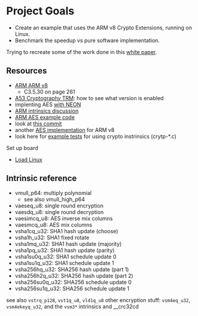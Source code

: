 Project Goals
==============

 - Create an example that uses the ARM v8 Crypto Extensions, running on Linux.
 - Benchmark the speedup vs pure software implementation.

Trying to recreate some of the work done in this [white paper](https://www.xilinx.com/support/documentation/white_papers/wp512-accel-crypto.pdf).


Resources
------------

- [ARM ARM v8](https://static.docs.arm.com/ddi0487/fa/DDI0487F_a_armv8_arm.pdf)
  - C3.5.30 on page 261
- [A53 Cryptography TRM](https://static.docs.arm.com/ddi0501/f/DDI0501F_cortex_a53_cryptography_trm.pdf): how to see what version is enabled
- implenting AES [with NEON](https://www.linaro.org/blog/accelerated-aes-for-the-arm64-linux-kernel/)
- [ARM intrinsics discussion](https://stackoverflow.com/questions/38919663/intel-arm-intrinsics-equivalence?rq=1)
- [ARM AES example code](https://stackoverflow.com/questions/45528569/does-arm-and-intel-intrinsics-use-the-same-subkey-schedule-for-aes)
- look at [this commit](https://github.com/noloader/cryptopp/commit/701ec3aa1f45a754)
- another [AES implementation](https://github.com/noloader/AES-Intrinsics/blob/master/aes-arm.c) for ARM v8
- look here for [example tests](https://chromium.googlesource.com/native_client/nacl-gcc/+/b155e41c4984c3a7716829251226a41091072c4a/gcc/testsuite/gcc.target/arm) for using crypto instrinsics (crytp-*.c)


Set up board
- [Load Linux](https://www.96boards.org/documentation/consumer/ultra96/ultra96-v2/getting-started/)


Intrinsic reference
--------------------
- vmull_p64: multiply polynomial
  - see also vmull_high_p64
- vaeseq_u8: single round encryption
- vaesdq_u8: single round decryption
- vaesimcq_u8: AES inverse mix columns
- vaesmcq_u8: AES mix columns
- vsha1cq_u32: SHA1 hash update (choose)
- vsha1h_u32: SHA1 fixed rotate
- vsha1mq_u32: SHA1 hash update (majority)
- vsha1pq_u32: SHA1 hash update (parity)
- vsha1su0q_u32: SHA1 schedule update 0
- vsha1su1q_u32: SHA1 schedule update 1
- vsha256hq_u32: SHA256 hash update (part 1)
- vsha256h2q_u32: SHA256 hash update (part 2)
- vsha256su0q_u32: SHA256 schedule update 0
- vsha256su1q_u32: SHA256 schedule update 1

see also `vstrq_p128`, `vst1q_u8`, `vld1q_u8`
other encryption stuff: `vsm4eq_u32`, `vsm4ekeyq_u32`, and the `vsm3*` intrinsics
and __crc32cd
